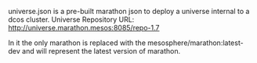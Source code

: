 universe.json is a pre-built marathon json to deploy a universe internal to a dcos cluster.
Universe Repository URL:  http://universe.marathon.mesos:8085/repo-1.7

In it the only marathon is replaced with the mesosphere/marathon:latest-dev and will
represent the latest version of marathon.


